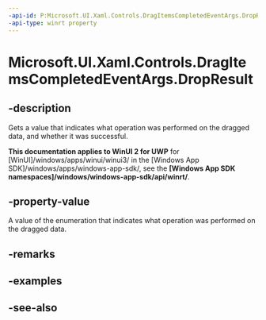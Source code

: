 ```yaml
---
-api-id: P:Microsoft.UI.Xaml.Controls.DragItemsCompletedEventArgs.DropResult
-api-type: winrt property
---
```


<!-- Property syntax
public Windows.ApplicationModel.DataTransfer.DataPackageOperation DropResult { get; }
-->

# Microsoft.UI.Xaml.Controls.DragItemsCompletedEventArgs.DropResult

## -description
Gets a value that indicates what operation was performed on the dragged data, and whether it was successful.

**This documentation applies to WinUI 2 for UWP** for [WinUI]/windows/apps/winui/winui3/ in the [Windows App SDK]/windows/apps/windows-app-sdk/, see the **[Windows App SDK namespaces]/windows/windows-app-sdk/api/winrt/**.

## -property-value
A value of the enumeration that indicates what operation was performed on the dragged data.

## -remarks

## -examples

## -see-also
